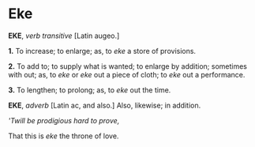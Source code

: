 # Eke

**EKE**, _verb transitive_ \[Latin augeo.\]

**1.** To increase; to enlarge; as, to _eke_ a store of provisions.

**2.** To add to; to supply what is wanted; to enlarge by addition; sometimes with out; as, to _eke_ or _eke_ out a piece of cloth; to _eke_ out a performance.

**3.** To lengthen; to prolong; as, to _eke_ out the time.

**EKE**, _adverb_ \[Latin ac, and also.\] Also, likewise; in addition.

_'Twill be prodigious hard to prove,_

That this is _eke_ the throne of love.